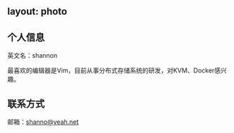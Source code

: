 layout: photo
---

## 个人信息

英文名：shannon

最喜欢的编辑器是Vim，目前从事分布式存储系统的研发，对KVM、Docker感兴趣。

## 联系方式

邮箱：shanno@yeah.net
